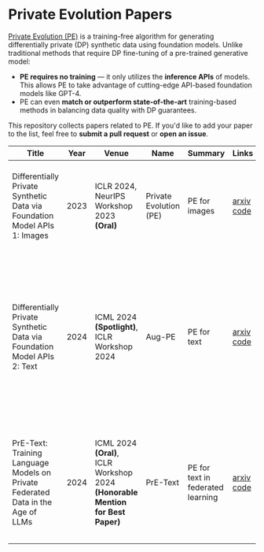 # Private Evolution Papers

[Private Evolution (PE)](https://arxiv.org/abs/2305.15560) is a training-free algorithm for generating differentially private (DP) synthetic data using foundation models. Unlike traditional methods that require DP fine-tuning of a pre-trained generative model:

* __PE requires no training__ — it only utilizes the __inference APIs__ of models. This allows PE to take advantage of cutting-edge API-based foundation models like GPT-4.
* PE can even __match or outperform state-of-the-art__ training-based methods in balancing data quality with DP guarantees.

This repository collects papers related to PE. If you'd like to add your paper to the list, feel free to __submit a pull request__ or __open an issue__.


| Title                                                                           | Year | Venue                                                                           | Name                   | Summary                           | Links                                                                                    | Organizations       | Authors                                                                                                                                                     |
|---------------------------------------------------------------------------------|------|---------------------------------------------------------------------------------|------------------------|-----------------------------------|------------------------------------------------------------------------------------------|---------------------|-------------------------------------------------------------------------------------------------------------------------------------------------------------|
| Differentially Private Synthetic Data via Foundation Model APIs 1: Images       | 2023 | ICLR 2024, NeurIPS Workshop 2023 __(Oral)__                                     | Private Evolution (PE) | PE for images                     | [arxiv](https://arxiv.org/abs/2305.15560) [code](https://github.com/microsoft/DPSDA)     | MSR                 | Zinan Lin, Sivakanth Gopi, Janardhan Kulkarni, Harsha Nori, Sergey Yekhanin                                                                                 |
| Differentially Private Synthetic Data via Foundation Model APIs 2: Text         | 2024 | ICML 2024 __(Spotlight)__, ICLR Workshop 2024                                   | Aug-PE                 | PE for text                       | [arxiv](https://arxiv.org/abs/2403.01749) [code](https://github.com/AI-secure/aug-pe)    | MSR, UIUC, UChicago | Chulin Xie, Zinan Lin, Arturs Backurs, Sivakanth Gopi, Da Yu, Huseyin Inan, Harsha Nori, Haotian Jiang, Huishuai Zhang, Yin Tat Lee, Bo Li, Sergey Yekhanin |
| PrE-Text: Training Language Models on Private Federated Data in the Age of LLMs | 2024 | ICML 2024 __(Oral)__, ICLR Workshop 2024 __(Honorable Mention for Best Paper)__ | PrE-Text               | PE for text in federated learning | [arxiv](https://arxiv.org/pdf/2406.02958) [code](https://github.com/houcharlie/PrE-Text) | Meta, CMU           | Charlie Hou, Akshat Shrivastava, Hongyuan Zhan, Rylan Conway, Trang Le, Adithya Sagar, Giulia Fanti, Daniel Lazar                                           |
